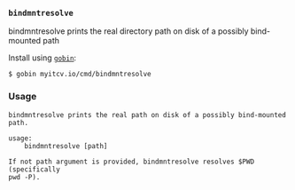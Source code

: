 <!-- __JSON: go list -json .
### `{{ filepathBase .Out.ImportPath}}`

{{.Out.Doc}}

Install using [`gobin`](https://github.com/myitcv/gobin):

```
$ gobin {{.Out.ImportPath}}
```

-->
### `bindmntresolve`

bindmntresolve prints the real directory path on disk of a possibly bind-mounted path

Install using [`gobin`](https://github.com/myitcv/gobin):

```
$ gobin myitcv.io/cmd/bindmntresolve
```

<!-- END -->

<!-- __TEMPLATE: gobin -m -run . -h # NEGATE
### Usage

```
{{.Out -}}
```
-->
### Usage

```
bindmntresolve prints the real path on disk of a possibly bind-mounted path.

usage:
	bindmntresolve [path]

If not path argument is provided, bindmntresolve resolves $PWD (specifically
pwd -P).

```
<!-- END -->
